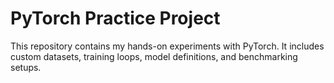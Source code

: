# PyTorch Practice Project

This repository contains my hands-on experiments with PyTorch. It includes custom datasets, training loops, model definitions, and benchmarking setups.

